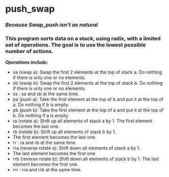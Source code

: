 # push_swap


### ***Because Swap_push isn’t as natural***

### This program sorts data on a stack, using radix, with a limited set of operations. The goal is to use the lowest possible number of actions.

 ***Operations include:***
 - sa (swap a): Swap the first 2 elements at the top of stack a.
   Do nothing if there is only one or no elements.
 - sb (swap b): Swap the first 2 elements at the top of stack b.
   Do nothing if there is only one or no elements.
 - ss : sa and sb at the same time.
 - pa (push a): Take the first element at the top of b and put it at the top of a.
   Do nothing if b is empty.
 - pb (push b): Take the first element at the top of a and put it at the top of b.
   Do nothing if a is empty.
 - ra (rotate a): Shift up all elements of stack a by 1.
   The first element becomes the last one.
 - rb (rotate b): Shift up all elements of stack b by 1.
 - The first element becomes the last one.
 - rr : ra and rb at the same time.
 - rra (reverse rotate a): Shift down all elements of stack a by 1.
 - The last element becomes the first one.
 - rrb (reverse rotate b): Shift down all elements of stack b by 1.
   The last element becomes the first one.
 - rrr : rra and rrb at the same time.
